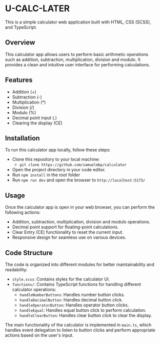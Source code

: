 # U-CALC-LATER

This is a simple calculator web application built with HTML, CSS (SCSS), and TypeScript.

## Overview

This calculator app allows users to perform basic arithmetic operations such as addition, subtraction, multiplication, division and modulo. It provides a clean and intuitive user interface for performing calculations.

## Features

-   Addition (+)
-   Subtraction (-)
-   Multiplication (\*)
-   Division (/)
-   Modulo (%)
-   Decimal point input (.)
-   Clearing the display (CE)

## Installation

To run this calculator app locally, follow these steps:

-   Clone this repository to your local machine:
    -   `git clone https://github.com/samuelmbp/calculator`
-   Open the project directory in your code editor.
-   Run `npm install` in the root folder
-   Run `npm run dev` and open the browser to `http://localhost:5173/`

## Usage

Once the calculator app is open in your web browser, you can perform the following actions:

-   Addition, subtraction, multiplication, division and modulo operations.
-   Decimal point support for floating-point calculations.
-   Clear Entry (CE) functionality to reset the current input.
-   Responsive design for seamless use on various devices.

## Code Structure

The code is organized into different modules for better maintainability and readability:

-   `style.scss`: Contains styles for the calculator UI.
-   `functions/`: Contains TypeScript functions for handling different calculator operations:
    -   `handleNumberButtons`: Handles number button clicks.
    -   `handleDecimalButton`: Handles decimal button click.
    -   `handleOperatorButton`: Handles operator button clicks.
    -   `handleEqual`: Handles equal button click to perform calculation.
    -   `handleClearButton`: Handles clear button click to clear the display.

The main functionality of the calculator is implemented in `main.ts`, which handles event delegation to listen to button clicks and perform appropriate actions based on the user's input.
